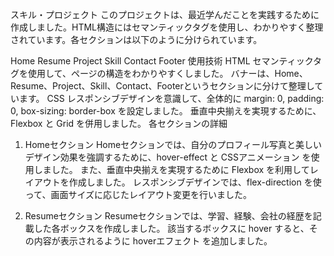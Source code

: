 スキル・プロジェクト
このプロジェクトは、最近学んだことを実践するために作成しました。HTML構造にはセマンティックタグを使用し、わかりやすく整理されています。各セクションは以下のように分けられています。

Home
Resume
Project
Skill
Contact
Footer
使用技術
HTML
セマンティックタグを使用して、ページの構造をわかりやすくしました。
バナーは、Home、Resume、Project、Skill、Contact、Footerというセクションに分けて整理しています。
CSS
レスポンシブデザインを意識して、全体的に margin: 0, padding: 0, box-sizing: border-box を設定しました。
垂直中央揃えを実現するために、Flexbox と Grid を併用しました。
各セクションの詳細
1. Homeセクション
Homeセクションでは、自分のプロフィール写真と美しいデザイン効果を強調するために、hover-effect と CSSアニメーション を使用しました。
また、垂直中央揃えを実現するために Flexbox を利用してレイアウトを作成しました。
レスポンシブデザインでは、flex-direction を使って、画面サイズに応じたレイアウト変更を行いました。

2. Resumeセクション
Resumeセクションでは、学習、経験、会社の経歴を記載した各ボックスを作成しました。
該当するボックスに hover すると、その内容が表示されるように hoverエフェクト を追加しました。

